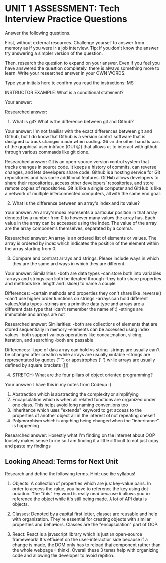 # UNIT 1 ASSESSMENT: Tech Interview Practice Questions

Answer the following questions.

First, without external resources. Challenge yourself to answer from memory as if you were in a job interview. Tip: if you don't know the answer try answering a simpler version of the question.

Then, research the question to expand on your answer. Even if you feel you have answered the question completely, there is always something more to learn. Write your researched answer in your OWN WORDS.

Type your initials here to confirm you read the instructions: MS

INSTRUCTOR EXAMPLE: What is a conditional statement?

Your answer:

Researched answer:

1. What is git? What is the difference between git and Github?

Your answer: I'm not familiar with the exact differences between git and Github, but I do know that Github is a version control software that is designed to track changes made when coding. Git on the other hand is part of the graphical user intrface (GUI 😉) that allows us to interact with github through various commands like git clone.

Researched answer: Git is an open-source version control system that tracks changes in source code. It keeps a history of commits, can reverse changes, and lets developers share code. Github is a hosting service for Git repositories and has some additional features. GitHub allows developers to share their repositories, access other developers’ repositories, and store remote copies of repositories. Git is like a single computer and GitHub is like a network of multiple interconnected computers, all with the same end goal.

2. What is the difference between an array's index and its value?

Your answer: An array's index represents a particular position in that array denoted by a number from 0 to however many values the array has. Each value in the array can be accessed using the index. The value of the array are the array components themselves, separated by a comma.

Researched answer: An array is an ordered list of elements or values. The array is ordered by index which indicates the position of the element within the array starting from 0. 

3. Compare and contrast arrays and strings. Please include ways in which they are the same and ways in which they are different.

Your answer: 
Similarities:
-both are data types
-can store both into variables
-arrays and strings can both be iterated through
-they both share properties and methods like .length and .slice() to name a couple

Differences:
-certain methods and properties they don't share like .reverse()
-can't use higher order functions on strings
-arrays can hold different values/data types
-strings are a primitive data type and arrays are a different data type that I can't remember the name of :)
-strings are immutable and arrays are not

Researched answer:
Similarities:
-both are collections of elements that are stored sequentially in memory
-elements can be accessed using index values
-both support various operations like concatenation, slicing, iteration, and searching
-both are passable

Differences:
-type of data array can hold vs string
-strings are usually can't be changed after creation while arrays are usually mutable
-strings are representated by quotes (" ") or apostrophes (' ') while arrays are usually defined by square brackets ([])

4. STRETCH: What are the four pillars of object oriented programming?

Your answer: 
I have this in my notes from Codeup :) 
1) Abstraction which is abstracting the complexity or simplifying
2) Encapsulation which is when all related functions are organized under one class. This helps avoid long naming conventions too
3) Inheritance which uses "extends" keyword to get access to the properties of another object all in the interest of not repeating oneself 
4) Polymorphism which is anything being changed when the "inheritance" is happening

Researched answer: Honestly what I'm finding on the internet about OOP loosely makes sense to me so I am finding it a little difficult to not just copy and paste my findings

## Looking Ahead: Terms for Next Unit

Research and define the following terms. Hint: use the syllabus!

1. Objects: A collection of properties which are just key-value pairs. In order to access the value, you have to reference the key using dot notation. The "this" key word is really neat because it allows you to reference the object while it's still being made. A lot of API data is objects.

2. Classes: Denoted by a capital first letter, classes are reusable and help with organization. They're essential for creating objects with similar properties and behaviors. Classes are the "encapsulation" part of OOP.

3. React: React is a javascript library which is just an open-source frameweork! It's efficient on the user-interaction side because if a change is made, the DOM only has to reload that component rather than the whole webpage (I think). Overall these 3 terms help with organizing code and allowing the developer to avoid repition.
